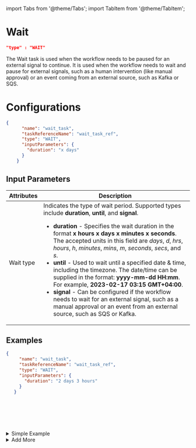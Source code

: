 import Tabs from '@theme/Tabs';
import TabItem from '@theme/TabItem';

# Wait

```json
"type" : "WAIT"
```

The Wait task is used when the workflow needs to be paused for an external signal to continue. It is used when the workflow needs to wait and pause for external signals, such as a human intervention (like manual approval) or an event coming from an external source, such as Kafka or SQS.
<br/>

# Configurations

```json
{
      "name": "wait_task",
      "taskReferenceName": "wait_task_ref",
      "type": "WAIT",
      "inputParameters": {
        "duration": "x days"
      }
    }
```

## Input Parameters

| Attributes | Description                                                                                                                                                                                                                                                                                                                                                                                                                                                                                                                                                                                                                                                                                                                                          |
| ---------- | ---------------------------------------------------------------------------------------------------------------------------------------------------------------------------------------------------------------------------------------------------------------------------------------------------------------------------------------------------------------------------------------------------------------------------------------------------------------------------------------------------------------------------------------------------------------------------------------------------------------------------------------------------------------------------------------------------------------------------------------------------- |
| Wait type  | Indicates the type of wait period. Supported types include **duration**, **until**, and **signal**. <ul><li><b>duration</b> - Specifies the wait duration in the format **x hours x days x minutes x seconds**. The accepted units in this field are *days*, *d*, *hrs*, *hours*, *h*, *minutes*, *mins*, *m*, *seconds*, *secs*, and *s*.</li><li><b>until</b> - Used to wait until a specified date & time, including the timezone. The date/time can be supplied in the format: **yyyy-mm-dd HH:mm**. For example, **2023-02-17 03:15 GMT+04:00**.</li><li><b>signal</b> - Can be configured if the workflow needs to wait for an external signal, such as a manual approval or an event from an external source, such as SQS or Kafka.</li></ul> |

## Examples
 <Tabs>
 <TabItem value="JSON" lable="JSON">

 ```json
{
      "name": "wait_task",
      "taskReferenceName": "wait_task_ref",
      "type": "WAIT",
      "inputParameters": {
        "duration": "2 days 3 hours"
      }
    }
```

</TabItem>
<TabItem value="Java" label="Java">

```java

```

</TabItem>
<TabItem value="Golang" label="Golang">

```go

```

</TabItem>
<TabItem value="Python" label="Python">

```python

```

</TabItem>
<TabItem value="CSharp" label="CSharp">

```csharp

```

</TabItem>
<TabItem value="Javascript" label="Javascript">

```javascript

```

</TabItem>

<TabItem value="Clojure" label="Clojure">

```clojure

```

</TabItem>
</Tabs>

<details><summary>Simple Example</summary>
<p>
The following wait task remains blocked until Dec 25, 2023, 9 am PST.

```json
{
 "name":"wait_until_date",
 "taskReferenceName":"wait_until_date_ref",
 "taskType": "WAIT",
 "inputParameters": {
   "until": "2023-12-25 09:00 PST"
 }
}
```
</p>
</details>

<details><summary>Add More</summary>
<p>
</p>
</details>